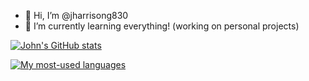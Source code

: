 - 👋 Hi, I’m @jharrisong830
- 🌱 I’m currently learning everything! (working on personal projects)

[![John's GitHub stats](https://github-readme-stats.vercel.app/api?username=jharrisong830&show_icons=true&hide_rank=true&include_all_commits=true&hide=contribs,issues&show=prs_merged&theme=onedark)](https://github.com/anuraghazra/github-readme-stats)

[![My most-used languages](https://github-readme-stats.vercel.app/api/top-langs/?username=jharrisong830&layout=compact&hide=html,handlebars&langs_count=10&theme=onedark&exclude_repo=cs546-group7)](https://github.com/anuraghazra/github-readme-stats)
